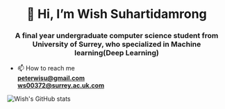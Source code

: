 
<!---
Peterwisu/Peterwisu is a ✨ special ✨ repository because its `README.md` (this file) appears on your GitHub profile.
You can click the Preview link to take a look at your changes.
--->
<h1 align="center">👋 Hi, I’m Wish Suhartidamrong</h1>
<h3 align="center">A final year undergraduate computer science student from University of Surrey, who specialized in Machine learning(Deep Learning) </h3>

- 📫 How to reach me <div>**peterwisu@gmail.com**</div> <div>**ws00372@surrey.ac.uk.com**</div>
                     
![Wish's GitHub stats](https://github-readme-stats.vercel.app/api?username=Peterwisu&show_icons=true&theme=onedark)
